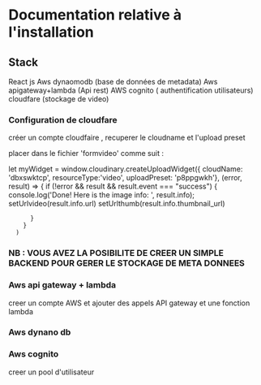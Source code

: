 # Documentation relative à  l'installation


## Stack

React js
Aws dynaomodb (base de données de metadata)
Aws apigateway+lambda (Api rest)
AWS cognito ( authentification utilisateurs)
cloudfare (stockage de video)

### Configuration de cloudfare

créer un compte cloudfaire , recuperer le cloudname et l'upload preset 

placer dans le fichier 'formvideo' comme suit :

let myWidget = window.cloudinary.createUploadWidget({
        cloudName: 'dbxswktcp', 
        resourceType:'video',
        uploadPreset: 'p8ppgwkh'}, (error, result) => { 
          if (!error && result && result.event === "success") { 
            console.log('Done! Here is the image info: ', result.info); 
            setUrlvideo(result.info.url)
            setUrlthumb(result.info.thumbnail_url)


          }
        }
      )



### NB : VOUS AVEZ LA POSIBILITE DE CREER UN SIMPLE BACKEND POUR GERER LE STOCKAGE DE META DONNEES




### Aws api gateway + lambda

creer un compte AWS et ajouter des appels API gateway et une fonction lambda


### Aws dynano db


### Aws cognito

creer un pool d'utilisateur 




